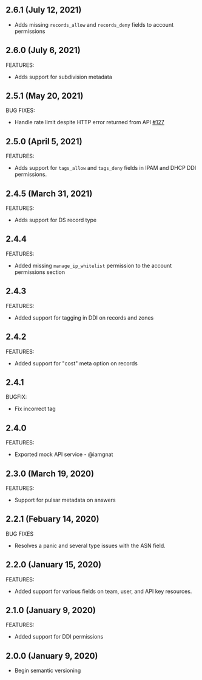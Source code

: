 ## 2.6.1 (July 12, 2021)
* Adds missing `records_allow` and `records_deny` fields to account permissions

## 2.6.0 (July 6, 2021)
FEATURES:
* Adds support for subdivision metadata

## 2.5.1 (May 20, 2021)
BUG FIXES:
* Handle rate limit despite HTTP error returned from API [#127](https://github.com/ns1/ns1-go/pull/127)

## 2.5.0 (April 5, 2021)
FEATURES:
* Adds support for `tags_allow` and `tags_deny` fields in IPAM and DHCP DDI permissions.

## 2.4.5 (March 31, 2021)
FEATURES:
* Adds support for DS record type

## 2.4.4
FEATURES:
* Added missing `manage_ip_whitelist` permission to the account permissions section

## 2.4.3
FEATURES:
* Added support for tagging in DDI on records and zones

## 2.4.2
FEATURES:
* Added support for "cost" meta option on records

## 2.4.1
BUGFIX:
* Fix incorrect tag

## 2.4.0
FEATURES:
* Exported mock API service - @iamgnat

## 2.3.0 (March 19, 2020)
FEATURES:
* Support for pulsar metadata on answers

## 2.2.1 (Febuary 14, 2020)
BUG FIXES
- Resolves a panic and several type issues with the ASN field.

## 2.2.0 (January 15, 2020)
FEATURES:
* Added support for various fields on team, user, and API key resources.

## 2.1.0 (January 9, 2020)
FEATURES:
* Added support for DDI permissions

## 2.0.0 (January 9, 2020)

* Begin semantic versioning

